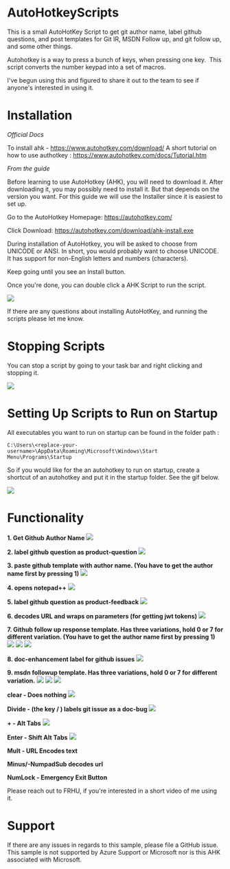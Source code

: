 # AutoHotkeyScripts

This is a small AutoHotKey Script to get git author name, label github questions, and post templates for Git IR, MSDN Follow up, and git follow up, and some other things.

Autohotkey is a way to press a bunch of keys, when pressing one key. 
This script converts the number keypad into a set of macros. 

I've begun using this and figured to share it out to the team to see if anyone's interested in using it. 

# Installation

*Official Docs*

To install ahk - https://www.autohotkey.com/download/
A short tutorial on how to use authotkey : https://www.autohotkey.com/docs/Tutorial.htm

*From the guide*

Before learning to use AutoHotkey (AHK), you will need to download it. After downloading it, you may possibly need to install it. But that depends on the version you want. For this guide we will use the Installer since it is easiest to set up.

Go to the AutoHotkey Homepage: https://autohotkey.com/

Click Download: https://autohotkey.com/download/ahk-install.exe

During installation of AutoHotkey, you will be asked to choose from UNICODE or ANSI. In short, you would probably want to choose UNICODE. It has support for non-English letters and numbers (characters). 

Keep going until you see an Install button.

Once you're done, you can double click a AHK Script to run the script. 

![](Gifs/Run_AHK_Script.gif)

If there are any questions about installing AutoHotKey, and running the scripts please let me know. 

# Stopping Scripts

You can stop a script by going to your task bar and right clicking and stopping it. 

![](Gifs/Exit_Script.gif)

# Setting Up Scripts to Run on Startup

All executables you want to run on startup can be found in the folder path : 

`C:\Users\<replace-your-username>\AppData\Roaming\Microsoft\Windows\Start Menu\Programs\Startup`

So if you would like for the an autohotkey to run on startup, create a shortcut of an autohotkey and put it in the startup folder. 
See the gif below.

![](Gifs/Run_On_Startup.gif)

# Functionality

**1. Get Github Author Name**
![](Gifs/1_Get_OP_Name.gif)


**2. label github question as product-question**
![](Gifs/2_Label_Product_Question.gif)


**3. paste github template with author name. (You have to get the author name first by pressing 1)**
![](Gifs/3_Initial_Response.gif)


**4. opens notepad++**
![](Gifs/4_Open_Notepad++.gif)


**5. label github question as product-feedback**
![](Gifs/5_Label_Feedback.gif)


**6. decodes URL and wraps on parameters (for getting jwt tokens)**
![](Gifs/6_Decode_URL_Wrap_Params.gif)


**7. Github follow up response template. Has three variations, hold 0 or 7 for different variation. (You have to get the author name first by pressing 1)** 
![](Gifs/7_GitHub_Follow_Up.gif)
![](Gifs/7+0_GitHub_Follow_Up.gif)
![](Gifs/7+Dot_GitHub_Follow_Up.gif)


**8. doc-enhancement label for github issues**
![](Gifs/8_Label_Doc_Enhancement.gif)


**9. msdn followup template. Has three variations, hold 0 or 7 for different variation.**
![](Gifs/9_MSDN_Follow_Up.gif)
![](Gifs/9+0_MSDN_Follow_Up.gif)
![](Gifs/9+Dot_MSDN_Follow_Up.gif)


**clear - Does nothing**
![](1_Get_OP_Name.gif)


**Divide - (the key / ) labels git issue as a doc-bug**
![](Gifs/Divide_Label_Doc_Bug.gif)


**+ - Alt Tabs**
![](Gifs/+_Alt_Tab.gif)

**Enter - Shift Alt Tabs**
![](Gifs/Enter_Shift_Alt_Tab.gif)

**Mult - URL Encodes text**

**Minus/-NumpadSub decodes url**

**NumLock  - Emergency Exit Button**

Please reach out to FRHU, if you're interested in a short video of me using it. 

# Support
If there are any issues in regards to this sample, please file a GitHub issue. This sample is not supported by Azure Support or Microsoft nor is this AHK associated with Microsoft.

